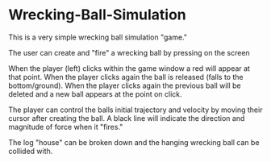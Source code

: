 # Wrecking-Ball-Simulation

This is a very simple wrecking ball simulation "game."

The user can create and "fire" a wrecking ball by pressing on the screen

When the player (left) clicks within the game window a red will appear at that point. When the player clicks again the ball is released (falls to the bottom/ground). When the player clicks again the previous ball will be deleted and a new ball appears at the point on click.

The player can control the balls initial trajectory and velocity by moving their cursor after creating the ball. A black line will indicate the direction and magnitude of force when it "fires."

The log "house" can be broken down and the hanging wrecking ball can be collided with.
